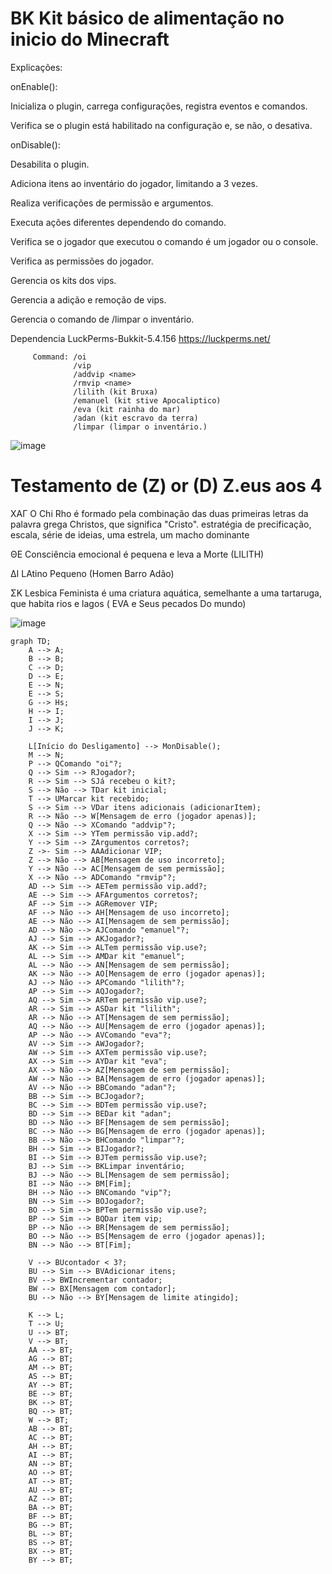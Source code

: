 # BK Kit básico de alimentação no inicio do Minecraft

Explicações:

onEnable():

Inicializa o plugin, carrega configurações, registra eventos e comandos.

Verifica se o plugin está habilitado na configuração e, se não, o desativa.

onDisable():

Desabilita o plugin.

Adiciona itens ao inventário do jogador, limitando a 3 vezes.

Realiza verificações de permissão e argumentos.

Executa ações diferentes dependendo do comando.

Verifica se o jogador que executou o comando é um jogador ou o console.

Verifica as permissões do jogador.

Gerencia os kits dos vips.

Gerencia a adição e remoção de vips.

Gerencia o comando de /limpar o inventário.



Dependencia LuckPerms-Bukkit-5.4.156 https://luckperms.net/

         Command: /oi
                  /vip
                  /addvip <name>
                  /rmvip <name>
                  /lilith (kit Bruxa)
                  /emanuel (kit stive Apocaliptico)
                  /eva (kit rainha do mar)
                  /adan (kit escravo da terra)
                  /limpar (limpar o inventário.)

![image](https://github.com/user-attachments/assets/53654929-c8c6-496d-8387-777ece188616)


# Testamento de (Z) or (D) Z.eus aos 4

XAΓ O Chi Rho é formado pela combinação das duas primeiras letras da palavra grega Christos, 
que significa "Cristo".  estratégia de precificação, escala, série de ideias,  uma estrela, um macho dominante


ΘΕ Consciência emocional é pequena e leva a Morte (LILITH)


ΔΙ LAtino Pequeno (Homen Barro Adão)


ΣΚ Lesbica Feminista é uma criatura aquática, semelhante a uma tartaruga, que habita rios e lagos ( EVA e Seus pecados Do mundo)

![image](https://github.com/user-attachments/assets/5a6795d7-de8a-4000-8003-b51297295103)

```mermaid
graph TD;
    A --> A;
    B --> B;
    C --> D;
    D --> E;
    E --> N;
    E --> S;
    G --> Hs;
    H --> I;
    I --> J;
    J --> K;

    L[Início do Desligamento] --> MonDisable();
    M --> N;
    P --> QComando "oi"?;
    Q --> Sim --> RJogador?;
    R --> Sim --> SJá recebeu o kit?;
    S --> Não --> TDar kit inicial;
    T --> UMarcar kit recebido;
    S --> Sim --> VDar itens adicionais (adicionarItem);
    R --> Não --> W[Mensagem de erro (jogador apenas)];
    Q --> Não --> XComando "addvip"?;
    X --> Sim --> YTem permissão vip.add?;
    Y --> Sim --> ZArgumentos corretos?;
    Z ->- Sim --> AAAdicionar VIP;
    Z --> Não --> AB[Mensagem de uso incorreto];
    Y --> Não --> AC[Mensagem de sem permissão];
    X --> Não --> ADComando "rmvip"?;
    AD --> Sim --> AETem permissão vip.add?;
    AE --> Sim --> AFArgumentos corretos?;
    AF --> Sim --> AGRemover VIP;
    AF --> Não --> AH[Mensagem de uso incorreto];
    AE --> Não --> AI[Mensagem de sem permissão];
    AD --> Não --> AJComando "emanuel"?;
    AJ --> Sim --> AKJogador?;
    AK --> Sim --> ALTem permissão vip.use?;
    AL --> Sim --> AMDar kit "emanuel";
    AL --> Não --> AN[Mensagem de sem permissão];
    AK --> Não --> AO[Mensagem de erro (jogador apenas)];
    AJ --> Não --> APComando "lilith"?;
    AP --> Sim --> AQJogador?;
    AQ --> Sim --> ARTem permissão vip.use?;
    AR --> Sim --> ASDar kit "lilith";
    AR --> Não --> AT[Mensagem de sem permissão];
    AQ --> Não --> AU[Mensagem de erro (jogador apenas)];
    AP --> Não --> AVComando "eva"?;
    AV --> Sim --> AWJogador?;
    AW --> Sim --> AXTem permissão vip.use?;
    AX --> Sim --> AYDar kit "eva";
    AX --> Não --> AZ[Mensagem de sem permissão];
    AW --> Não --> BA[Mensagem de erro (jogador apenas)];
    AV --> Não --> BBComando "adan"?;
    BB --> Sim --> BCJogador?;
    BC --> Sim --> BDTem permissão vip.use?;
    BD --> Sim --> BEDar kit "adan";
    BD --> Não --> BF[Mensagem de sem permissão];
    BC --> Não --> BG[Mensagem de erro (jogador apenas)];
    BB --> Não --> BHComando "limpar"?;
    BH --> Sim --> BIJogador?;
    BI --> Sim --> BJTem permissão vip.use?;
    BJ --> Sim --> BKLimpar inventário;
    BJ --> Não --> BL[Mensagem de sem permissão];
    BI --> Não --> BM[Fim];
    BH --> Não --> BNComando "vip"?;
    BN --> Sim --> BOJogador?;
    BO --> Sim --> BPTem permissão vip.use?;
    BP --> Sim --> BQDar item vip;
    BP --> Não --> BR[Mensagem de sem permissão];
    BO --> Não --> BS[Mensagem de erro (jogador apenas)];
    BN --> Não --> BT[Fim];

    V --> BUcontador < 3?;
    BU --> Sim --> BVAdicionar itens;
    BV --> BWIncrementar contador;
    BW --> BX[Mensagem com contador];
    BU --> Não --> BY[Mensagem de limite atingido];

    K --> L;
    T --> U;
    U --> BT;
    V --> BT;
    AA --> BT;
    AG --> BT;
    AM --> BT;
    AS --> BT;
    AY --> BT;
    BE --> BT;
    BK --> BT;
    BQ --> BT;
    W --> BT;
    AB --> BT;
    AC --> BT;
    AH --> BT;
    AI --> BT;
    AN --> BT;
    AO --> BT;
    AT --> BT;
    AU --> BT;
    AZ --> BT;
    BA --> BT;
    BF --> BT;
    BG --> BT;
    BL --> BT;
    BS --> BT;
    BX --> BT;
    BY --> BT;
```

